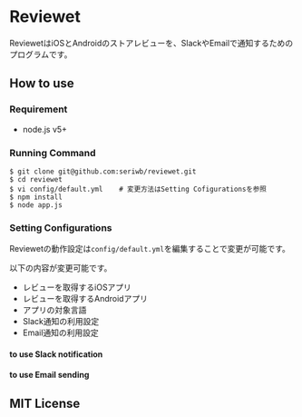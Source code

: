 # Reviewet

ReviewetはiOSとAndroidのストアレビューを、SlackやEmailで通知するためのプログラムです。

## How to use

### Requirement

- node.js v5+

### Running Command

```
$ git clone git@github.com:seriwb/reviewet.git
$ cd reviewet
$ vi config/default.yml    # 変更方法はSetting Cofigurationsを参照
$ npm install
$ node app.js
```

### Setting Configurations

Reviewetの動作設定は```config/default.yml```を編集することで変更が可能です。

以下の内容が変更可能です。

- レビューを取得するiOSアプリ
- レビューを取得するAndroidアプリ
- アプリの対象言語
- Slack通知の利用設定
- Email通知の利用設定


#### to use Slack notification

#### to use Email sending

## MIT License
